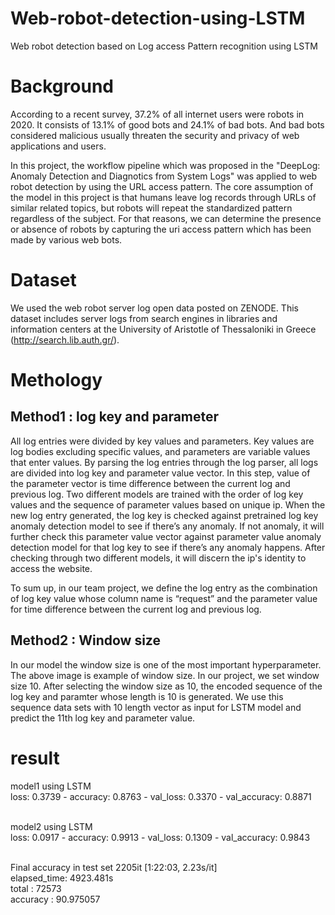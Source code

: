 # Web-robot-detection-using-LSTM
Web robot detection based on Log access Pattern recognition using LSTM

# Background
According to a recent survey, 37.2% of all internet users were robots in 2020. It consists of 13.1% of good bots and 24.1% of bad bots. And bad bots considered malicious usually threaten the security and privacy of web applications and users.<br>

In this project, the workflow pipeline which was proposed in the "DeepLog: Anomaly Detection and Diagnotics from System Logs" was applied to web robot detection by using the URL access pattern. The core assumption of the model in this project is that humans leave log records through URLs of similar related topics, but robots will repeat the standardized pattern regardless of the subject. For that reasons, we can determine the presence or absence of robots by capturing the uri access pattern which has been made by various web bots.
# Dataset
We used the web robot server log open data posted on ZENODE. This dataset includes server logs from search engines in libraries and information centers at the University of Aristotle of Thessaloniki in Greece (http://search.lib.auth.gr/).

# Methology
## Method1 : log key and parameter
All log entries were divided by key values and parameters. Key values are log bodies excluding specific values, and parameters are variable values that enter values. By parsing the log entries through the log parser, all logs are divided into log key and parameter value vector. In this step, value of the parameter vector is time difference between the current log and previous log. Two different models are trained with the order of log key values and the sequence of parameter values based on unique ip. When the new log entry generated, the log key is checked against pretrained log key anomaly detection model to see if there’s any anomaly. If not anomaly, it will further check this parameter value vector against parameter value anomaly detection model for that log key to see if there’s any anomaly happens. After checking through two different models, it will discern the ip's identity to access the website.<br>

To sum up, in our team project, we define the log entry as the combination of log key value whose column name is “request” and the parameter value for time difference between the current log and previous log.


## Method2 : Window size
In our model the window size is one of the most important hyperparameter. The above image is example of window size. In our project, we set window size 10.
After selecting the window size as 10, the encoded sequence of the log key and paramter whose length is 10 is generated. We use this sequence data sets with 10 length vector as input for LSTM model and predict the 11th log key and parameter value.

# result
model1 using LSTM<br>
loss: 0.3739 - accuracy: 0.8763 - val_loss: 0.3370 - val_accuracy: 0.8871<br><br>

model2 using LSTM<br>
loss: 0.0917 - accuracy: 0.9913 - val_loss: 0.1309 - val_accuracy: 0.9843<br><br>

Final accuracy in test set
2205it [1:22:03,  2.23s/it]<br>
elapsed_time: 4923.481s<br>
total : 72573<br>
accuracy : 90.975057<br>




